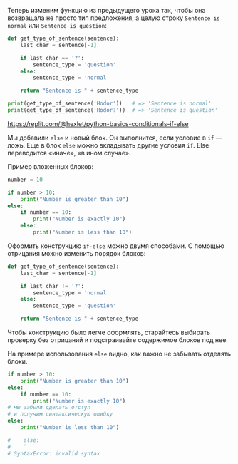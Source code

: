 
Теперь изменим функцию из предыдущего урока так, чтобы она возвращала не просто тип предложения, а целую строку `Sentence is normal` или `Sentence is question`:

```python
def get_type_of_sentence(sentence):
    last_char = sentence[-1]

    if last_char == '?':
        sentence_type = 'question'
    else:
        sentence_type = 'normal'

    return "Sentence is " + sentence_type

print(get_type_of_sentence('Hodor'))   # => 'Sentence is normal'
print(get_type_of_sentence('Hodor?'))  # => 'Sentence is question'
```

https://replit.com/@hexlet/python-basics-conditionals-if-else

Мы добавили `else` и новый блок. Он выполнится, если условие в `if` — ложь. Еще в блок `else` можно вкладывать другие условия `if`. Else переводится «иначе», «в ином случае».

Пример вложенных блоков:

```python
number = 10

if number > 10:
    print("Number is greater than 10")
else:
    if number == 10:
        print("Number is exactly 10")
    else:
        print("Number is less than 10")
```

Оформить конструкцию `if-else` можно двумя способами. С помощью отрицания можно изменить порядок блоков:

```python
def get_type_of_sentence(sentence):
    last_char = sentence[-1]

    if last_char != '?':
        sentence_type = 'normal'
    else:
        sentence_type = 'question'

    return "Sentence is " + sentence_type
```

Чтобы конструкцию было легче оформлять, старайтесь выбирать проверку без отрицаний и подстраивайте содержимое блоков под нее.

На примере использования `else` видно, как важно не забывать отделять блоки.

```python
if number > 10:
    print("Number is greater than 10")
else:
    if number == 10:
        print("Number is exactly 10")
# мы забыли сделать отступ
# и получим синтаксическую ошибку
else:
    print("Number is less than 10")

#    else:
#    ^
# SyntaxError: invalid syntax
```
